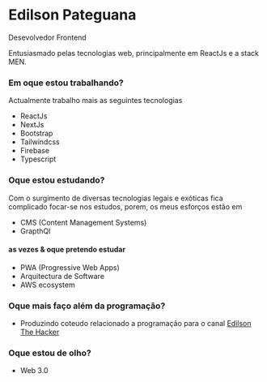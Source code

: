 # Edilson Pateguana

Desevolvedor Frontend

Entusiasmado pelas tecnologias web, principalmente em ReactJs e a stack MEN.

### Em oque estou trabalhando?
Actualmente trabalho mais as seguintes tecnologias
* ReactJs
* NextJs
* Bootstrap
* Tailwindcss
* Firebase
* Typescript

### Oque estou estudando?
Com o surgimento de diversas tecnologias legais e exóticas fica complicado focar-se nos estudos, porem, os meus esforços estão em
* CMS (Content Management Systems) 
* GrapthQl

#### as vezes & oque pretendo estudar
* PWA (Progressive Web Apps)
* Arquitectura de Software
* AWS ecosystem 

### Oque mais faço além da programação? 
* Produzindo coteudo relacionado a programação 
para o canal [Edilson The Hacker](https://youtube.com/channel/UC4u84vnyot6b5kAFS2bgjUA)

### Oque estou de olho?
* Web 3.0
